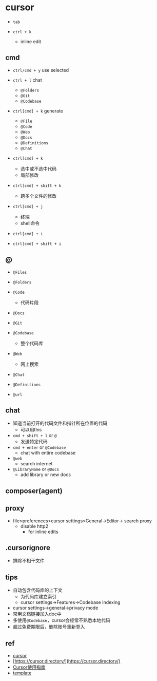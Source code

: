 
# cursor

+ `tab`

+ `ctrl + k`
    + inline edit



## cmd
+ `ctrl/cmd + y` use selected
+ `ctrl + l` chat
    + `@Folders`
    + `@Git`
    + `@Codebase`

+ `ctrl[cmd] + k` generate
    + `@File`
    + `@Code`
    + `@Web`
    + `@Docs`
    + `@Definitions`
    + `@Chat`

<!-- Composer -->
+ `ctrl[cmd] + k`
    + 选中或不选中代码
    + 局部修改
+ `ctrl[cmd] + shift + k`
    + 跨多个文件的修改
+ `ctrl[cmd] + j`
    + 终端
    + shell命令

+ `ctrl[cmd] + i`
+ `ctrl[cmd] + shift + i`

## @
+ `@Files`

+ `@Folders`

+ `@Code`
    + 代码片段

+ `@Docs`

+ `@Git`

+ `@Codebase`
    + 整个代码库

+ `@Web`
    + 网上搜索

+ `@Chat`

+ `@Definitions`

+ `@url`

## chat
+ 知道当前打开的代码文件和指针所在位置的代码
    + 可以用this
+ `cmd + shift + l` or `@`
    + 发送特定代码
+ `cmd + enter` or `@Codebase`
    + chat with entire codebase
+ `@web`
    + search internet
+ `@LibraryName` or `@Docs`
    + add library or new docs

## composer(agent)

## proxy
+ file>preferences>cursor settings>General->Editor-> search proxy
    + disable http2
        + for inline edits


## .cursorignore
+ 排除不相干文件

## tips
+ 自动包含代码库的上下文
    + 为代码库建立索引
    + cursor settings->Features->Codebase Indexing
+ cursor settings->general->privacy mode
+ 常用文档链接加入doc中
+ 多使用`@Codebase`，cursor会经常不熟悉本地代码
+ 超过免费期限后，删除账号重新登入

## ref
+ [cursor](https://jstoppa.com/posts/artificial-intelligence/fundamentals/code-smarter-not-harder-developing-with-cursor-and-claude-sonnet/post/)
+ [https://cursor.directory/](https://cursor.directory/)
+ [Cursor使用指南](https://zhuanlan.zhihu.com/p/11597402899)
+ [template](https://github.com/ansh/template-2/tree/main)